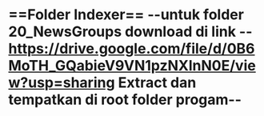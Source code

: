 ==Folder Indexer==
--untuk folder 20_NewsGroups download di link --
https://drive.google.com/file/d/0B6MoTH_GQabieV9VN1pzNXlnN0E/view?usp=sharing
Extract dan tempatkan di root folder progam--
==================================
